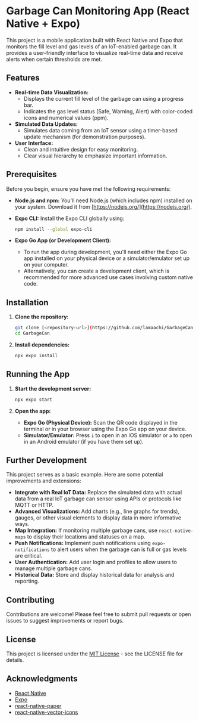 # Garbage Can Monitoring App (React Native + Expo)

This project is a mobile application built with React Native and Expo that monitors the fill level and gas levels of an IoT-enabled garbage can. It provides a user-friendly interface to visualize real-time data and receive alerts when certain thresholds are met.

## Features

*   **Real-time Data Visualization:**
    *   Displays the current fill level of the garbage can using a progress bar.
    *   Indicates the gas level status (Safe, Warning, Alert) with color-coded icons and numerical values (ppm).
*   **Simulated Data Updates:**
    *   Simulates data coming from an IoT sensor using a timer-based update mechanism (for demonstration purposes).
*   **User Interface:**
    *   Clean and intuitive design for easy monitoring.
    *   Clear visual hierarchy to emphasize important information.

## Prerequisites

Before you begin, ensure you have met the following requirements:

*   **Node.js and npm:** You'll need Node.js (which includes npm) installed on your system. Download it from [https://nodejs.org/](https://nodejs.org/).
*   **Expo CLI:** Install the Expo CLI globally using:

    ```bash
    npm install --global expo-cli
    ```

*   **Expo Go App (or Development Client):**
    *   To run the app during development, you'll need either the Expo Go app installed on your physical device or a simulator/emulator set up on your computer.
    *   Alternatively, you can create a development client, which is recommended for more advanced use cases involving custom native code.

## Installation

1. **Clone the repository:**

    ```bash
    git clone [<repository-url>](https://github.com/lamaachi/GarbageCan)
    cd GarbageCan
    ```

2. **Install dependencies:**

    ```bash
    npx expo install
    ```

## Running the App

1. **Start the development server:**

    ```bash
    npx expo start
    ```

2. **Open the app:**
    *   **Expo Go (Physical Device):** Scan the QR code displayed in the terminal or in your browser using the Expo Go app on your device.
    *   **Simulator/Emulator:** Press `i` to open in an iOS simulator or `a` to open in an Android emulator (if you have them set up).

## Further Development

This project serves as a basic example. Here are some potential improvements and extensions:

*   **Integrate with Real IoT Data:** Replace the simulated data with actual data from a real IoT garbage can sensor using APIs or protocols like MQTT or HTTP.
*   **Advanced Visualizations:** Add charts (e.g., line graphs for trends), gauges, or other visual elements to display data in more informative ways.
*   **Map Integration:** If monitoring multiple garbage cans, use `react-native-maps` to display their locations and statuses on a map.
*   **Push Notifications:** Implement push notifications using `expo-notifications` to alert users when the garbage can is full or gas levels are critical.
*   **User Authentication:** Add user login and profiles to allow users to manage multiple garbage cans.
*   **Historical Data:** Store and display historical data for analysis and reporting.

## Contributing

Contributions are welcome! Please feel free to submit pull requests or open issues to suggest improvements or report bugs.

## License

This project is licensed under the [MIT License](LICENSE) - see the LICENSE file for details.

## Acknowledgments

*   [React Native](https://reactnative.dev/)
*   [Expo](https://expo.dev/)
*   [react-native-paper](https://callstack.github.io/react-native-paper/)
*   [react-native-vector-icons](https://github.com/oblador/react-native-vector-icons)
